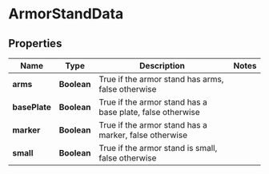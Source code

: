 
# ArmorStandData

## Properties
Name | Type | Description | Notes
------------ | ------------- | ------------- | -------------
**arms** | **Boolean** | True if the armor stand has arms, false otherwise | 
**basePlate** | **Boolean** | True if the armor stand has a base plate, false otherwise | 
**marker** | **Boolean** | True if the armor stand has a marker, false otherwise | 
**small** | **Boolean** | True if the armor stand is small, false otherwise | 



